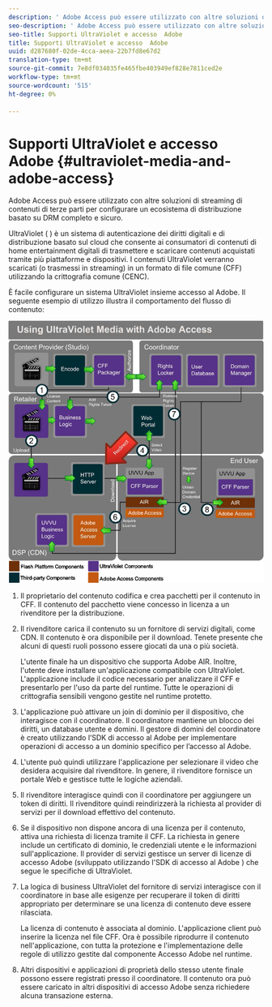 ```yaml
---
description: ' Adobe Access può essere utilizzato con altre soluzioni di streaming di contenuti di terze parti per configurare un ecosistema di distribuzione basato su DRM completo e sicuro.'
seo-description: ' Adobe Access può essere utilizzato con altre soluzioni di streaming di contenuti di terze parti per configurare un ecosistema di distribuzione basato su DRM completo e sicuro.'
seo-title: Supporti UltraViolet e accesso  Adobe
title: Supporti UltraViolet e accesso  Adobe
uuid: d287680f-02de-4cca-aeea-22b7fd8e67d2
translation-type: tm+mt
source-git-commit: 7e8df034035fe465fbe403949ef828e7811ced2e
workflow-type: tm+mt
source-wordcount: '515'
ht-degree: 0%

---
```



# Supporti UltraViolet e accesso  Adobe {#ultraviolet-media-and-adobe-access}

 Adobe Access può essere utilizzato con altre soluzioni di streaming di contenuti di terze parti per configurare un ecosistema di distribuzione basato su DRM completo e sicuro.

UltraViolet ( [](https://www.uvvu.com/)) è un sistema di autenticazione dei diritti digitali e di distribuzione basato sul cloud che consente ai consumatori di contenuti di home entertainment digitali di trasmettere e scaricare contenuti acquistati tramite più piattaforme e dispositivi. I contenuti UltraViolet verranno scaricati (o trasmessi in streaming) in un formato di file comune (CFF) utilizzando la crittografia comune (CENC).

È facile configurare un sistema UltraViolet insieme  accesso al Adobe. Il seguente esempio di utilizzo illustra il comportamento del flusso di contenuto:

<!--<a id="fig_cxy_dc2_44"></a>-->

![](assets/AdobeUV_web.png)

1. Il proprietario del contenuto codifica e crea pacchetti per il contenuto in CFF. Il contenuto del pacchetto viene concesso in licenza a un rivenditore per la distribuzione.
1. Il rivenditore carica il contenuto su un fornitore di servizi digitali, come CDN. Il contenuto è ora disponibile per il download. Tenete presente che alcuni di questi ruoli possono essere giocati da una o più società.

   L&#39;utente finale ha un dispositivo che supporta  Adobe AIR. Inoltre, l&#39;utente deve installare un&#39;applicazione compatibile con UltraViolet. L&#39;applicazione include il codice necessario per analizzare il CFF e presentarlo per l&#39;uso da parte del runtime. Tutte le operazioni di crittografia sensibili vengono gestite nel runtime protetto.
1. L&#39;applicazione può attivare un join di dominio per il dispositivo, che interagisce con il coordinatore. Il coordinatore mantiene un blocco dei diritti, un database utente e domini. Il gestore di domini del coordinatore è creato utilizzando l’SDK di accesso al Adobe  per implementare  operazioni di accesso a un dominio specifico per l’accesso al Adobe.
1. L&#39;utente può quindi utilizzare l&#39;applicazione per selezionare il video che desidera acquisire dal rivenditore. In genere, il rivenditore fornisce un portale Web e gestisce tutte le logiche aziendali.
1. Il rivenditore interagisce quindi con il coordinatore per aggiungere un token di diritti. Il rivenditore quindi reindirizzerà la richiesta al provider di servizi per il download effettivo del contenuto.
1. Se il dispositivo non dispone ancora di una licenza per il contenuto, attiva una richiesta di licenza tramite il CFF. La richiesta in genere include un certificato di dominio, le credenziali utente e le informazioni sull&#39;applicazione. Il provider di servizi gestisce un server di licenze di accesso  Adobe (sviluppato utilizzando l&#39;SDK di accesso al Adobe ) che segue le specifiche di UltraViolet.
1. La logica di business UltraViolet del fornitore di servizi interagisce con il coordinatore in base alle esigenze per recuperare il token di diritti appropriato per determinare se una licenza di contenuto deve essere rilasciata.

   La licenza di contenuto è associata al dominio. L&#39;applicazione client può inserire la licenza nel file CFF. Ora è possibile riprodurre il contenuto nell&#39;applicazione, con tutta la protezione e l&#39;implementazione delle regole di utilizzo gestite dal componente Accesso Adobe  nel runtime.
1. Altri dispositivi e applicazioni di proprietà dello stesso utente finale possono essere registrati presso il coordinatore. Il contenuto ora può essere caricato in altri dispositivi di accesso  Adobe senza richiedere alcuna transazione esterna.

